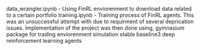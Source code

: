 data_wrangler.ipynb - Using FinRL enviorenment to download data related to a certain portfolio
training.ipynb - Training process of FinRL agents. This was an unsuccessful attempt with due to requirment of several deprication issues. Implementation of the project was then done using,
    gymnasium package for trading enviorenment simulation
    stable baseline3 deep reinforcement learning agents
